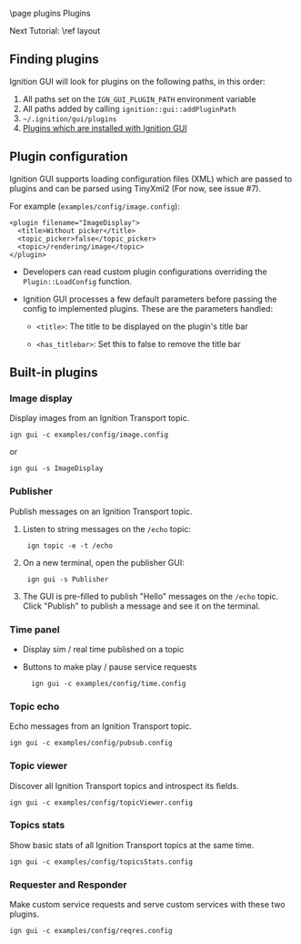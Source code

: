 \page plugins Plugins

Next Tutorial: \ref layout

## Finding plugins

Ignition GUI will look for plugins on the following paths, in this order:

1. All paths set on the `IGN_GUI_PLUGIN_PATH` environment variable
2. All paths added by calling `ignition::gui::addPluginPath`
3. `~/.ignition/gui/plugins`
4. [Plugins which are installed with Ignition GUI](https://ignitionrobotics.org/api/gui/0.1/namespaceignition_1_1gui_1_1plugins.html)

## Plugin configuration

Ignition GUI supports loading configuration files (XML) which are passed to
plugins and can be parsed using TinyXml2 (For now, see issue #7).

For example (`examples/config/image.config`):

    <plugin filename="ImageDisplay">
      <title>Without picker</title>
      <topic_picker>false</topic_picker>
      <topic>/rendering/image</topic>
    </plugin>

* Developers can read custom plugin configurations overriding the
  `Plugin::LoadConfig` function.

* Ignition GUI processes a few default parameters before passing the config to
  implemented plugins. These are the parameters handled:

    * `<title>`: The title to be displayed on the plugin's title bar

    * `<has_titlebar>`: Set this to false to remove the title bar

## Built-in plugins

### Image display

Display images from an Ignition Transport topic.

    ign gui -c examples/config/image.config

or

    ign gui -s ImageDisplay

### Publisher

Publish messages on an Ignition Transport topic.

1. Listen to string messages on the `/echo` topic:

        ign topic -e -t /echo

1. On a new terminal, open the publisher GUI:

        ign gui -s Publisher

1. The GUI is pre-filled to publish "Hello" messages on the `/echo` topic.
   Click "Publish" to publish a message and see it on the terminal.

### Time panel

* Display sim / real time published on a topic
* Buttons to make play / pause service requests

        ign gui -c examples/config/time.config

### Topic echo

Echo messages from an Ignition Transport topic.

    ign gui -c examples/config/pubsub.config

### Topic viewer

Discover all Ignition Transport topics and introspect its fields.

    ign gui -c examples/config/topicViewer.config

### Topics stats

Show basic stats of all Ignition Transport topics at the same time.

    ign gui -c examples/config/topicsStats.config

### Requester and Responder

Make custom service requests and serve custom services with these two
plugins.

    ign gui -c examples/config/reqres.config
